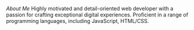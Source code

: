 
*About Me*
Highly motivated and detail-oriented web developer with a passion for crafting exceptional digital experiences. Proficient in a range of programming languages, including JavaScript, HTML/CSS.
<!---
Kamran-Ahmad-ops/Kamran-Ahmad-ops is a ✨ special ✨ repository because its `README.md` (this file) appears on your GitHub profile.
You can click the Preview link to take a look at your changes.
--->
